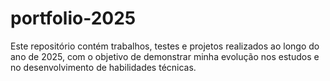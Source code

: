 # portfolio-2025
Este repositório contém trabalhos, testes e projetos realizados ao longo do ano de 2025, com o objetivo de demonstrar minha evolução nos estudos e no desenvolvimento de habilidades técnicas.
